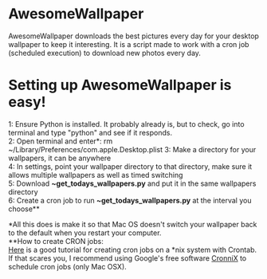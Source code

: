 <h1>AwesomeWallpaper</h1>
<p>
AwesomeWallpaper downloads the best pictures every day for your desktop wallpaper to keep it interesting.  It is a script made to work with a cron job (scheduled execution) to download new photos every day.
</p>

<h1>Setting up AwesomeWallpaper is easy!</h1>
<p>
1:  Ensure Python is installed.  It probably already is, but to check, go into terminal and type "python" and see if it responds.<br/>
2:  Open terminal and enter*: rm ~/Library/Preferences/com.apple.Desktop.plist
3:  Make a directory for your wallpapers, it can be anywhere<br/>
4:  In settings, point your wallpaper directory to that directory, make sure it allows multiple wallpapers as well as timed switching<br/>
5:  Download <b>~get_todays_wallpapers.py</b> and put it in the same wallpapers directory<br/>
6:  Create a cron job to run <b>~get_todays_wallpapers.py</b> at the interval you choose**
</p>
<p>
*All this does is make it so that Mac OS doesn't switch your wallpaper back to the default when you restart your computer.<br/>
**How to create CRON jobs:<br/>
<a href="http://benr75.com/pages/using_crontab_mac_os_x_unix_linux">Here</a> is a good tutorial for creating cron jobs on a *nix system with Crontab.<br/>
If that scares you, I recommend using Google's free software <a href="https://code.google.com/p/cronnix/">CronniX</a> to schedule cron jobs (only Mac OSX).
</p>

